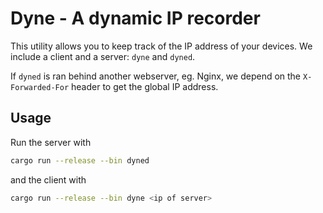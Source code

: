 # Dyne - A dynamic IP recorder

This utility allows you to keep track of the IP address of your devices.
We include a client and a server: `dyne` and `dyned`.

If `dyned` is ran behind another webserver, eg. Nginx, we depend on the `X-Forwarded-For` header to get the global IP address.

## Usage

Run the server with

```bash
cargo run --release --bin dyned
```

and the client with

```bash
cargo run --release --bin dyne <ip of server>
```
